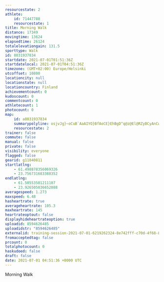 ```yaml
---
resourcestate: 2
athlete:
    id: 71447788
    resourcestate: 1
title: Morning Walk
distance: 17349
movingtime: 13624
elapsedtime: 26124
totalelevationgain: 131.5
sporttype: Walk
id: 8031937834
startdate: 2021-07-01T01:51:36Z
startdatelocal: 2021-07-01T04:51:36Z
timezone: (GMT+02:00) Europe/Helsinki
utcoffset: 10800
locationcity: null
locationstate: null
locationcountry: Finland
achievementcount: 0
kudoscount: 0
commentcount: 0
athletecount: 1
photocount: 0
map:
    id: a8031937834
    summarypolyline: osjvJg}~oCuB`AaAIYO}BfAoCE}EhBgD^q@z@El@RZyBCyAnCw@^CnAZxDoDgUo@aCqAiCaCo@_A}B_AiFDkM^sFz@wFk@cLLwA[eQ\uJ_@uEhAqPDsDc@eBgA_Ae@}AmB{@u@{Dc@a@GwAq@yAi@aC?kAoAgEy@cFqBwOU_DTiCGcF\yA~AmB`A}B~AgAbDmFT{EEyCn@mB\wFg@sEGyDg@qBBkBiBaJeA_CuBoBkBaIk@gAg@?Sw@m@SYqA_B_CQkB{@{@y@GMo@OyFU}Bv@iI_@aHuBkGMqAEcBr@aJq@sDBgCUk@Iy@BqDk@sDQ{H?gNZ{Cj@iAAo@D_A_@_LLaFyA{Kx@Ot@sC`AQRs@Xk@~@`A`@{F`EqACeA|AyDDbAHs@P`AbAmAeA{I?{Fi@sFNqLkBsG_BiAQ{AXyCWiFs@aEIsC{@iDZcBKOLn@zAe@KmAl@}HA}J[iDCsIT{Bt@y@EgAj@mBP{Bg@uD\uDs@kB[iFxA_B`AaFfBsCjGbAdCoCjD}@zDuCHe@vAtAxBDnGvACvBXpC`@^LpAl@hAzBP?bAX^@hBZp@yM{XwIaB]m@e@cChAgCCc@aCaGuCiDiCqI[WMb@uAqCs@QmCqB{@iDoBgAUNiBwAKeI`@wBb@Y[oCRQTqBB}AbBeC`@yE\Yd@{Bh@I\u@HeFlAqAJ{Cv@@N{AmAkBoCyAw@eAwAYyBcA}AkCsEFcCYkDcAyAwIZmFKyBPIQkBi@Cq@cBYZc@q@e@r@VSSALGDwA}AcBo@uE@{IFwCLuBz@wDf@oAhBz@bAqAh@}BlD{C\oClAuAD_B`AsC?qC_@yCL_Cb@[DoBk@gEF{@e@sBL_C`@JHs@GoEv@g@rA`Bv@|Bb@aCLeDzA_A^mAtCr@~ENdAqCC_@ZUBaAVA|@qApAi@h@aEU_By@gAp@g@`@qC\gDK_Bp@X`@u@CyBm@LdAO`@wBiAgb@}Bg@qCaE]yC_@q@KPkBoGZwA[qC\iCk@yG[j@?s@g@vAZx@SpALRKjAF]N`@Qn@h@QEcBj@Ce@`BLvD`Av@Et@x@tDhAn@CqHhAgL^qApCaBv@aChA_Ap@l@hAKxBqDr@mMImAh@mDNcECy@q@y@y@Dw@fAWC_@vA[ANNh@}Ah@fAp@qAbAGi@nKLnBo@bD
    resourcestate: 2
trainer: false
commute: false
manual: false
private: false
visibility: everyone
flagged: false
gearid: g11840811
startlatlng:
    - 61.498878356069326
    - 23.756731683388352
endlatlng:
    - 61.50553501211107
    - 23.926505036652088
averagespeed: 1.273
maxspeed: 6.48
hasheartrate: true
averageheartrate: 105.3
maxheartrate: 145
heartrateoptout: false
displayhideheartrateoption: true
uploadid: 8594626485
uploadidstr: "8594626485"
externalid: training-session-2021-07-01-6219262324-8e742fff-c70d-4f68-8675-b7fabaff54de.fit
fromacceptedtag: false
prcount: 0
totalphotocount: 0
haskudoed: false
draft: false
date: 2021-07-01 04:51:36 +0000 UTC
---
```

Morning Walk